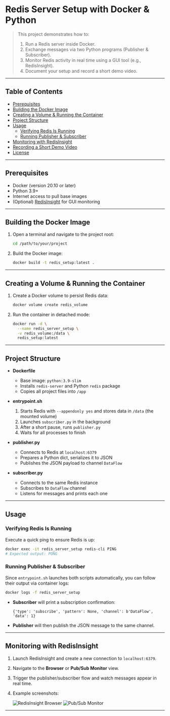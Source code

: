# Redis Server Setup with Docker & Python

> This project demonstrates how to:
> 1. Run a Redis server inside Docker.  
> 2. Exchange messages via two Python programs (Publisher & Subscriber).  
> 3. Monitor Redis activity in real time using a GUI tool (e.g., RedisInsight).  
> 4. Document your setup and record a short demo video.

---

## Table of Contents

- [Prerequisites](#prerequisites)  
- [Building the Docker Image](#building-the-docker-image)  
- [Creating a Volume & Running the Container](#creating-a-volume--running-the-container)  
- [Project Structure](#project-structure)  
- [Usage](#usage)  
  - [Verifying Redis Is Running](#verifying-redis-is-running)  
  - [Running Publisher & Subscriber](#running-publisher--subscriber)  
- [Monitoring with RedisInsight](#monitoring-with-redisinsight)  
- [Recording a Short Demo Video](#recording-a-short-demo-video)  
- [License](#license)  

---

## Prerequisites

- Docker (version 20.10 or later)  
- Python 3.9+  
- Internet access to pull base images  
- (Optional) [RedisInsight](https://redis.com/redis-enterprise/redis-insight/) for GUI monitoring  

---

## Building the Docker Image

1. Open a terminal and navigate to the project root:
   ```bash
   cd /path/to/your/project

2. Build the Docker image:

   ```bash
   docker build -t redis_setup:latest .
   ```

---

## Creating a Volume & Running the Container

1. Create a Docker volume to persist Redis data:

   ```bash
   docker volume create redis_volume
   ```
2. Run the container in detached mode:

   ```bash
   docker run -d \
     --name redis_server_setup \
     -v redis_volume:/data \
     redis_setup:latest
   ```

---

## Project Structure

* **Dockerfile**

  * Base image: `python:3.9-slim`
  * Installs `redis-server` and Python `redis` package
  * Copies all project files into `/app`

* **entrypoint.sh**

  1. Starts Redis with `--appendonly yes` and stores data in `/data` (the mounted volume)
  2. Launches `subscriber.py` in the background
  3. After a short pause, runs `publisher.py`
  4. Waits for all processes to finish

* **publisher.py**

  * Connects to Redis at `localhost:6379`
  * Prepares a Python dict, serializes it to JSON
  * Publishes the JSON payload to channel `DataFlow`

* **subscriber.py**

  * Connects to the same Redis instance
  * Subscribes to `DataFlow` channel
  * Listens for messages and prints each one

---

## Usage

### Verifying Redis Is Running

Execute a quick ping to ensure Redis is up:

```bash
docker exec -it redis_server_setup redis-cli PING
# Expected output: PONG
```

### Running Publisher & Subscriber

Since `entrypoint.sh` launches both scripts automatically, you can follow their output via container logs:

```bash
docker logs -f redis_server_setup
```

* **Subscriber** will print a subscription confirmation:

  ```
  {'type': 'subscribe', 'pattern': None, 'channel': b'DataFlow', 'data': 1}
  ```
* **Publisher** will then publish the JSON message to the same channel.

---

## Monitoring with RedisInsight

1. Launch RedisInsight and create a new connection to `localhost:6379`.
2. Navigate to the **Browser** or **Pub/Sub Monitor** view.
3. Trigger the publisher/subscriber flow and watch messages appear in real time.
4. Example screenshots:

   ![RedisInsight Browser](./screenshots/redisinsight_browser.png)
   ![Pub/Sub Monitor](./screenshots/redisinsight_pubsub.png)

---

```
```
